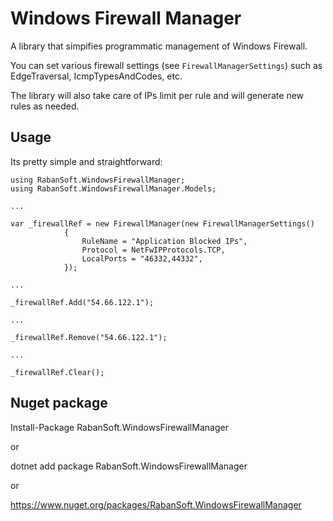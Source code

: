 # Windows Firewall Manager
A library that simpifies programmatic management of Windows Firewall.

You can set various firewall settings (see <code>FirewallManagerSettings</code>) such as EdgeTraversal, IcmpTypesAndCodes, etc.

The library will also take care of IPs limit per rule and will generate new rules as needed.

## Usage

Its pretty simple and straightforward:

```
using RabanSoft.WindowsFirewallManager;
using RabanSoft.WindowsFirewallManager.Models;

...

var _firewallRef = new FirewallManager(new FirewallManagerSettings()
            {
                RuleName = "Application Blocked IPs",
                Protocol = NetFwIPProtocols.TCP,
                LocalPorts = "46332,44332",
            });

...

_firewallRef.Add("54.66.122.1");

...

_firewallRef.Remove("54.66.122.1");

...

_firewallRef.Clear();
```

## Nuget package
Install-Package RabanSoft.WindowsFirewallManager

or

dotnet add package RabanSoft.WindowsFirewallManager

or

https://www.nuget.org/packages/RabanSoft.WindowsFirewallManager

